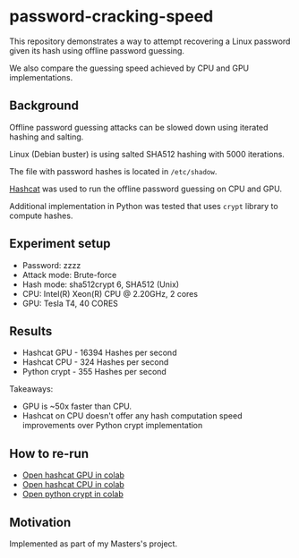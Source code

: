 # password-cracking-speed

This repository demonstrates a way to attempt recovering a Linux password given its hash using offline password guessing.

We also compare the guessing speed achieved by CPU and GPU implementations.

## Background

Offline password guessing attacks can be slowed down using iterated hashing and salting.

Linux (Debian buster) is using salted SHA512 hashing with 5000 iterations.

The file with password hashes is located in `/etc/shadow`.

[Hashcat](https://hashcat.net/hashcat/) was used to run the offline password guessing on CPU and GPU.

Additional implementation in Python was tested that uses `crypt` library to compute hashes.

## Experiment setup

* Password: zzzz
* Attack mode: Brute-force
* Hash mode: sha512crypt $6$, SHA512 (Unix)
* CPU: Intel(R) Xeon(R) CPU @ 2.20GHz, 2 cores
* GPU: Tesla T4, 40 CORES
 
## Results

* Hashcat GPU - 16394 Hashes per second
* Hashcat CPU - 324 Hashes per second
* Python crypt - 355 Hashes per second

Takeaways:
* GPU is ~50x faster than CPU.
* Hashcat on CPU doesn't offer any hash computation speed improvements over Python crypt implementation

## How to re-run

* [Open hashcat GPU in colab](https://colab.research.google.com/github/dgudlek/password-cracking-speed/blob/main/hashcat_gpu.ipynb)
* [Open hashcat CPU in colab](https://colab.research.google.com/github/dgudlek/password-cracking-speed/blob/main/hashcat_cpu.ipynb)
* [Open python crypt in colab](https://colab.research.google.com/github/dgudlek/password-cracking-speed/blob/main/python_crypt.ipynb)

## Motivation

Implemented as part of my Masters's project.
